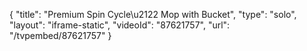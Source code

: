 {
    "title": "Premium Spin Cycle\u2122 Mop with Bucket",
    "type": "solo",
    "layout": "iframe-static",
    "videoId": "87621757",
    "url": "\/tvpembed\/87621757"
}